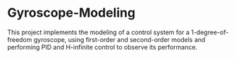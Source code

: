 # Gyroscope-Modeling
This project implements the modeling of a control system for a 1-degree-of-freedom gyroscope, using first-order and second-order models and performing PID and H-infinite control to observe its performance.